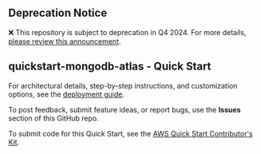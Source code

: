 ## Deprecation Notice

:x: This repository is subject to deprecation in Q4 2024. For more details, [please review this announcement](https://github.com/aws-ia/.announcements/issues/1). 

## quickstart-mongodb-atlas - Quick Start

For architectural details, step-by-step instructions, and customization options, see the [deployment guide](https://aws-quickstart.github.io/quickstart-mongodb-atlas/).

To post feedback, submit feature ideas, or report bugs, use the **Issues** section of this GitHub repo.

To submit code for this Quick Start, see the [AWS Quick Start Contributor's Kit](https://aws-quickstart.github.io/).

